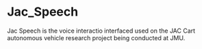 # Jac_Speech
Jac Speech is the voice interactio interfaced used on the JAC Cart autonomous vehicle research project being conducted at JMU.
